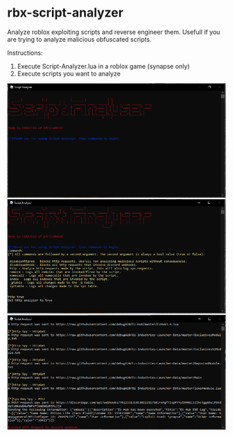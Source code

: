 # rbx-script-analyzer
Analyze roblox exploiting scripts and reverse engineer them. Usefull if you are trying to analyze malicious obfuscated scripts.

Instructions:
1. Execute Script-Analyzer.lua in a roblox game (synapse only)
2. Execute scripts you want to analyze


![](./Images/1.PNG)
![](./Images/2.PNG)
![](./Images/3.PNG)

